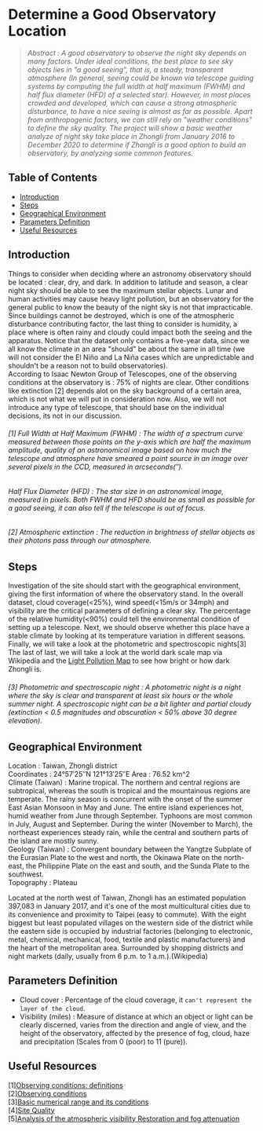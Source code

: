 # Determine a Good Observatory Location

>_Abstract : A good observatory to observe the night sky depends on many factors. Under ideal conditions, the best place to see sky objects lies in "a good seeing", that is, a steady, transparent atmosphere (In general, seeing could be known via telescope guiding systems by computing the full width at half maximum (FWHM) and half flux diameter (HFD) of a selected star). However, in most places crowded and developed, which can cause a strong atmospheric disturbance, to have a nice seeing is almost as far as possible. Apart from anthropogenic factors, we can still rely on "weather conditions" to define the sky quality. The project will show a basic weather analyze of night sky take place in Zhongli from January 2016 to December 2020 to determine if Zhongli is a good option to build an observatory, by analyzing some common features._

## Table of Contents
 <ul>
<li><a href="#intro">Introduction</a></li>
<li><a href="#steps">Steps</a></li>
<li><a href="#GE">Geographical Environment</a></li>
<li><a href="#PD">Parameters Definition</a></li>
<li><a href="#UR">Useful Resources</a></li>
 </ul>

<a id='intro'></a>
## Introduction

Things to consider when deciding where an astronomy observatory should be located : clear, dry, and dark. In addition to latitude and season, a clear night sky should be able to see the maximum stellar objects. Lunar and human activities may cause heavy light pollution, but an observatory for the general public to know the beauty of the night sky is not that impracticable. Since buildings cannot be destroyed, which is one of the atmospheric disturbance contributing factor, the last thing to consider is humidity, a place where is often rainy and cloudy could impact both the seeing and the apparatus. Notice that the dataset only contains a five-year data, since we all know the climate in an area "should" be about the same in all time (we will not consider the El Niño and La Niña cases which are unpredictable and shouldn't be a reason not to build observatories).  
According to Isaac Newton Group of Telescopes, one of the observing conditions at the observatory is : 75% of nights are clear.
Other conditions like extinction [2] depends alot on the sky background of a certain area, which is not what we will put in consideration now. Also, we will not introduce any type of telescope, that should base on the individual decisions, its not in our discussion.  

###### [1] Full Width at Half Maximum (FWHM) : The width of a spectrum curve measured between those points on the y-axis which are half the maximum amplitude, quality of an astronomical image based on how much the telescope and atmosphere have smeared a point source in an image over several pixels in the CCD, measured in arcseconds(″).
###### Half Flux Diameter (HFD) : The star size in an astronomical image, measured in pixels. Both FWHM and HFD should be as small as possible for a good seeing, it can also tell if the telescope is out of focus.

###### [2] Atmospheric extinction : The reduction in brightness of stellar objects as their photons pass through our atmosphere.

<a id='steps'></a>
## Steps
Investigation of the site should start with the geographical environment, giving the first information of where the observatory stand. In the overall dataset, cloud coverage(<25%), wind speed(<15m/s or 34mph) and visibility are the critical parameters of defining a clear sky. The percentage of the relative humidity(<90%) could tell the environmental condition of setting up a telescope. Next, we should observe whether this place have a stable climate by looking at its temperature variation in different seasons. Finally, we will take a look at the photometric and spectroscopic nights[3]  The last of last, we will take a look at the world dark scale map via Wikipedia and the [Light Pollution Map](https://www.lightpollutionmap.info/) to see how bright or how dark Zhongli is.
###### [3] Photometric and spectroscopic night : A photometric night is a night where the sky is clear and transparent at least six hours or the whole summer night. A spectroscopic night can be a bit lighter and partial cloudy (extinction < 0.5 magnitudes and obscuration < 50% above 30 degree elevation).  

<a id='GE'></a>
## Geographical Environment
Location : Taiwan, Zhongli district  
Coordinates : 24°57′25″N 121°13′25″E
Area : 76.52 km^2  
Climate (Taiwan) : Marine tropical. The northern and central regions are subtropical, whereas the south is tropical and the mountainous regions are temperate. The rainy season is concurrent with the onset of the summer East Asian Monsoon in May and June. The entire island experiences hot, humid weather from June through September. Typhoons are most common in July, August and September. During the winter (November to March), the northeast experiences steady rain, while the central and southern parts of the island are mostly sunny.  
Geology (Taiwan) : Convergent boundary between the Yangtze Subplate of the Eurasian Plate to the west and north, the Okinawa Plate on the north-east, the Philippine Plate on the east and south, and the Sunda Plate to the southwest.  
Topography : Plateau  

Located at the north west of Taiwan, Zhongli has an estimated population 397,083 in January 2017, and it's one of the most multicultural cities due to its convenience and proximity to Taipei (easy to commute). With the eight biggest but least populated villages on the western side of the district while the eastern side is occupied by industrial factories (belonging to electronic, metal, chemical, mechanical, food, textile and plastic manufacturers) and the heart of the metropolitan area. Surrounded by shopping districts and night markets (daily, usually from 6 p.m. to 1 a.m.).(Wikipedia)  

<a id='PD'></a>
## Parameters Definition
* Cloud cover : Percentage of the cloud coverage, it `can't represent the layer of the cloud`.
* Visibility (miles) : Measure of distance at which an object or light can be clearly discerned, varies from the direction and angle of view, and the height of the observatory, affected by the presence of fog, cloud, haze and precipitation (Scales from 0 (poor) to 11 (pure)).

<a id='UR'></a>
## Useful Resources
[1][Observing conditions: definitions](https://www.eso.org/sci/observing/phase2/ObsConditions.html)  
[2][Observing conditions](http://www.ing.iac.es/astronomy/observing/manuals/html_manuals/general/obs_guide/node9.html)  
[3][Basic numerical range and its conditions](https://www.weather.gov/bgm/forecast_terms)  
[4][Site Quality](http://www.ing.iac.es/astronomy/observing/conditions/#ext)  
[5][Analysis of the atmospheric visibility Restoration and fog attenuation](https://www.semanticscholar.org/paper/Analysis-of-the-atmospheric-visibility-Restoration-Deshpande/662237bb893d2b50a728751880f20cf1f8225aef)  
